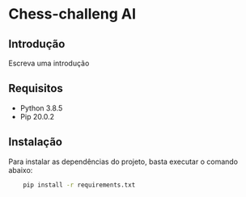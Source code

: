 # Chess-challeng AI

## Introdução
Escreva uma introdução 

## Requisitos
- Python 3.8.5
- Pip 20.0.2

## Instalação
Para instalar as dependências do projeto, basta executar o comando abaixo:
```bash
    pip install -r requirements.txt
```